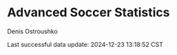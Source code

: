 # Advanced Soccer Statistics
Denis Ostroushko

<!-- gfm -->

Last successful data update: 2024-12-23 13:18:52 CST
